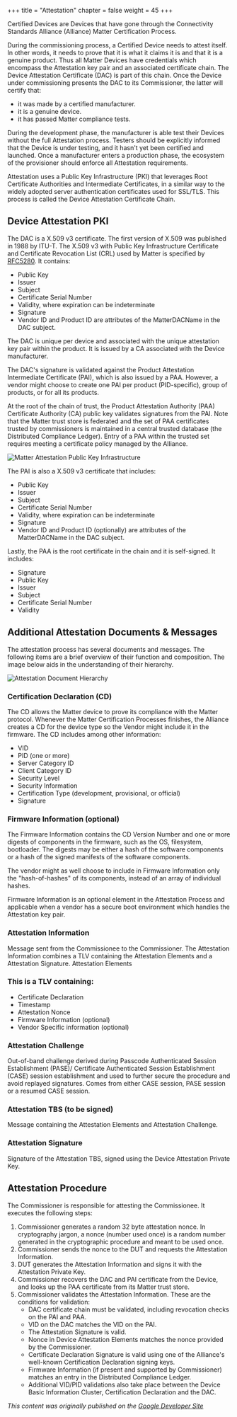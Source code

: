 +++
title = "Attestation"
chapter = false
weight = 45
+++

Certified Devices are Devices that have gone through the Connectivity Standards Alliance (Alliance) Matter Certification Process.

During the commissioning process, a Certified Device needs to attest itself. In other words, it needs to prove that it is what it claims it is and that it is a genuine product. Thus all Matter Devices have credentials which encompass the Attestation key pair and an associated certificate chain. The Device Attestation Certificate (DAC) is part of this chain. Once the Device under commissioning presents the DAC to its Commissioner, the latter will certify that:

- it was made by a certified manufacturer.
- it is a genuine device.
- it has passed Matter compliance tests.

During the development phase, the manufacturer is able test their Devices without the full Attestation process. Testers should be explicitly informed that the Device is under testing, and it hasn't yet been certified and launched. Once a manufacturer enters a production phase, the ecosystem of the provisioner should enforce all Attestation requirements.

Attestation uses a Public Key Infrastructure (PKI) that leverages Root Certificate Authorities and Intermediate Certificates, in a similar way to the widely adopted server authentication certificates used for SSL/TLS. This process is called the Device Attestation Certificate Chain.

## Device Attestation PKI

The DAC is a X.509 v3 certificate. The first version of X.509 was published in 1988 by ITU-T. The X.509 v3 with Public Key Infrastructure Certificate and Certificate Revocation List (CRL) used by Matter is specified by [RFC5280](https://datatracker.ietf.org/doc/html/rfc5280). It contains:

- Public Key
- Issuer
- Subject
- Certificate Serial Number
- Validity, where expiration can be indeterminate
- Signature
- Vendor ID and Product ID are attributes of the MatterDACName in the DAC subject.

The DAC is unique per device and associated with the unique attestation key pair within the product. It is issued by a CA associated with the Device manufacturer.

The DAC's signature is validated against the Product Attestation Intermediate Certificate (PAI), which is also issued by a PAA. However, a vendor might choose to create one PAI per product (PID-specific), group of products, or for all its products.

At the root of the chain of trust, the Product Attestation Authority (PAA) Certificate Authority (CA) public key validates signatures from the PAI. Note that the Matter trust store is federated and the set of PAA certificates trusted by commissioners is maintained in a central trusted database (the Distributed Compliance Ledger). Entry of a PAA within the trusted set requires meeting a certificate policy managed by the Alliance.

![Matter Attestation Public Key Infrastructure](../../primer-attestation-pki.png)

The PAI is also a X.509 v3 certificate that includes:

- Public Key
- Issuer
- Subject
- Certificate Serial Number
- Validity, where expiration can be indeterminate
- Signature
- Vendor ID and Product ID (optionally) are attributes of the MatterDACName in the DAC subject.

Lastly, the PAA is the root certificate in the chain and it is self-signed. It includes:

- Signature
- Public Key
- Issuer
- Subject
- Certificate Serial Number
- Validity

## Additional Attestation Documents & Messages

The attestation process has several documents and messages. The following items are a brief overview of their function and composition. The image below aids in the understanding of their hierarchy.

![Attestation Document Hierarchy](../../primer-attestation-document-hierarchy.png)

### Certification Declaration (CD)
The CD allows the Matter device to prove its compliance with the Matter protocol. Whenever the Matter Certification Processes finishes, the Alliance creates a CD for the device type so the Vendor might include it in the firmware. The CD includes among other information:
- VID
- PID (one or more)
- Server Category ID
- Client Category ID
- Security Level
- Security Information
- Certification Type (development, provisional, or official)
- Signature

### Firmware Information (optional)
The Firmware Information contains the CD Version Number and one or more digests of components in the firmware, such as the OS, filesystem, bootloader. The digests may be either a hash of the software components or a hash of the signed manifests of the software components.

The vendor might as well choose to include in Firmware Information only the "hash-of-hashes" of its components, instead of an array of individual hashes.

Firmware Information is an optional element in the Attestation Process and applicable when a vendor has a secure boot environment which handles the Attestation key pair.

### Attestation Information
Message sent from the Commissionee to the Commissioner. The Attestation Information combines a TLV containing the Attestation Elements and a Attestation Signature.
Attestation Elements

### This is a TLV containing:
- Certificate Declaration
- Timestamp
- Attestation Nonce
- Firmware Information (optional)
- Vendor Specific information (optional)

### Attestation Challenge
Out-of-band challenge derived during Passcode Authenticated Session Establishment (PASE)/ Certificate Authenticated Session Establishment (CASE) session establishment and used to further secure the procedure and avoid replayed signatures. Comes from either CASE session, PASE session or a resumed CASE session.

### Attestation TBS (to be signed)
Message containing the Attestation Elements and Attestation Challenge.

### Attestation Signature
Signature of the Attestation TBS, signed using the Device Attestation Private Key.

## Attestation Procedure
The Commissioner is responsible for attesting the Commissionee. It executes the following steps:

1. Commissioner generates a random 32 byte attestation nonce. In cryptography jargon, a nonce (number used once) is a random number generated in the cryptographic procedure and meant to be used once.
2. Commissioner sends the nonce to the DUT and requests the Attestation Information.
3. DUT generates the Attestation Information and signs it with the Attestation Private Key.
4. Commissioner recovers the DAC and PAI certificate from the Device, and looks up the PAA certificate from its Matter trust store.
5. Commissioner validates the Attestation Information. These are the conditions for validation:
    - DAC certificate chain must be validated, including revocation checks on the PAI and PAA.
    - VID on the DAC matches the VID on the PAI.
    - The Attestation Signature is valid.
    - Nonce in Device Attestation Elements matches the nonce provided by the Commissioner.
    - Certificate Declaration Signature is valid using one of the Alliance's well-known Certification Declaration signing keys.
    - Firmware Information (if present and supported by Commissioner) matches an entry in the Distributed Compliance Ledger.
    - Additional VID/PID validations also take place between the Device Basic Information Cluster, Certification Declaration and the DAC.

_This content was originally published on the [Google Developer Site](https://developers.home.google.com/matter/primer)_